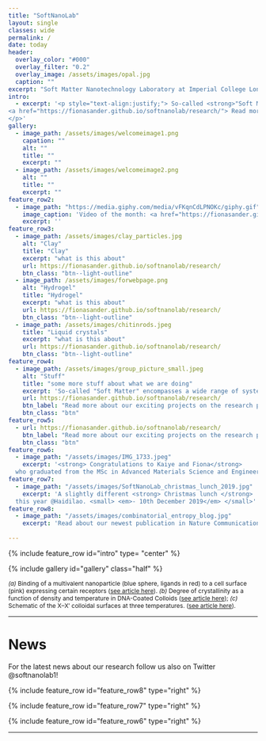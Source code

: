 ```yaml
---
title: "SoftNanoLab"
layout: single
classes: wide
permalink: /
date: today
header:
  overlay_color: "#000"
  overlay_filter: "0.2"
  overlay_image: /assets/images/opal.jpg
  caption: ""
excerpt: "Soft Matter Nanotechnology Laboratory at Imperial College London"
intro: 
  - excerpt: '<p style="text-align:justify;"> So-called <strong>"Soft Matter"</strong> encompasses a wide range of systems, from <strong>nanoparticles to proteins, from membranes to synthetic polymers</strong>. In general, soft materials are <strong>highly responsive</strong> and their behaviour can be tuned by changing their local environment. At the SoftNanoLab, we are interested in using <strong>a combination of theory, computer simulations and experiments</strong> to unravel the design principles that allow to obtain a specific response, tayloring it towards a specific application. From nanoparticles that can <strong>selectively deliver drugs only to specific targets</strong> to polymers-based <strong>biosensors that change colour upon the presence of certain molecules</strong> or <strong>glues for biological tissues</strong>, our group is willing to push the boundaries of materials science to discover the materials of tomorrow. <br /> <br />
<a href="https://fionasander.github.io/softnanolab/research/"> Read more about our projects on the research page... </a>
</p>'
gallery:
  - image_path: /assets/images/welcomeimage1.png
    capation: ""
    alt: ""
    title: ""
    excerpt: ""
  - image_path: /assets/images/welcomeimage2.png
    alt: ""
    title: ""
    excerpt: ""
feature_row2:
  - image_path: "https://media.giphy.com/media/vFKqnCdLPNOKc/giphy.gif"
    image_caption: 'Video of the month: <a href="https://fionasander.github.io/softnanolab/research/">Gold nanoparticle</a> simulation blablabla - <small><em> by <a href="https://fionasander.github.io/softnanolab/theteam/william/">William Morton</a>'
    excerpt: ''
feature_row3:
  - image_path: /assets/images/clay_particles.jpg 
    alt: "Clay"
    title: "Clay"
    excerpt: "what is this about"
    url: https://fionasander.github.io/softnanolab/research/
    btn_class: "btn--light-outline"
  - image_path: /assets/images/forwebpage.png
    alt: "Hydrogel"
    title: "Hydrogel"
    excerpt: "what is this about"
    url: https://fionasander.github.io/softnanolab/research/
    btn_class: "btn--light-outline"
  - image_path: /assets/images/chitinrods.jpeg
    title: "Liquid crystals"
    excerpt: "what is this about"
    url: https://fionasander.github.io/softnanolab/research/
    btn_class: "btn--light-outline"
feature_row4:
  - image_path: /assets/images/group_picture_small.jpeg
    alt: "Stuff"
    title: "some more stuff about what we are doing"
    excerpt: 'So-called "Soft Matter" encompasses a wide range of systems, from nanoparticles to proteins, from membranes to synthetic polymers. In general, soft materials are highly responsive and their behaviour can be tuned by changing their local environment. At the SoftNanoLab, we are interested in using a combination of theory, computer simulations and experiments to unravel the design principles that allow to obtain a specific response, tayloring it towards a specific application. From systems that can selectively deliver drugs only to specific targets to polymers-based biosensors that change colour upon the presence of certain molecules, from nanoreactors that can enhance specific reactions to polymers that can glue tissues together, our group is willing to push the boundaries of materials science to discover the materials of tomorrow.'
    url: https://fionasander.github.io/softnanolab/research/
    btn_label: "Read more about our exciting projects on the research page"
    btn_class: "btn"
feature_row5:
  - url: https://fionasander.github.io/softnanolab/research/
    btn_label: "Read more about our exciting projects on the research page"
    btn_class: "btn"
feature_row6:
  - image_path: "/assets/images/IMG_1733.jpeg"
    excerpt: '<strong> Congratulations to Kaiye and Fiona</strong>
  who graduated from the MSc in Advanced Materials Science and Engineering at Imperial College and continue doing PhDs in the SoftNanoLab group. Congratulations also to <strong> Lucas and Jan </strong> who finished their MEng degree in the Materials department in April and are now off to apply their knowledge outside of Imperial. <small> <em>- 08th May 2019</em> </small>'
feature_row7:
  - image_path: "/assets/images/SoftNanoLab_christmas_lunch_2019.jpg"
    excerpt: 'A slightly different <strong> Christmas lunch </strong>
  this year @Haidilao. <small> <em>- 10th December 2019</em> </small>'
feature_row8: 
  - image_path: "/assets/images/combinatorial_entropy_blog.jpg"
    excerpt: 'Read about our newest publication in Nature Communications on  <a href="https://devicematerialscommunity.nature.com/posts/combinatorial-entropy-behaviour-leads-to-range-selective-binding-in-ligand-receptor-interactions">combinatorial entropy behaviour in ligand receptor interactions</a>. <small> <em>- 06th October 2020</em> </small>'
    
---
```

   

{% include feature_row id="intro" type= "center" %}

{% include gallery id="gallery" class="half" %}

<p style="font-size:12px"> <em>(a)</em> Binding of a multivalent nanoparticle (blue sphere, ligands in red) to a cell surface (pink) expressing certain receptors (<a href="https://journals.aps.org/prl/abstract/10.1103/PhysRevLett.118.068001">see article here</a>). <em>(b)</em> Degree of crystallinity as a function of density and temperature in DNA-Coated Colloids (<a href="https://www.nature.com/articles/nmat3314">see article here</a>); <em>(c)</em> Schematic of the X–X′ colloidal surfaces at three temperatures. (<a href="https://www.nature.com/articles/nmat3314">see article here</a>). </p>



---
# News

For the latest news about our research follow us also on Twitter @softnanolab1!

{% include feature_row id="feature_row8" type="right" %}

{% include feature_row id="feature_row7" type="right" %}

{% include feature_row id="feature_row6" type="right" %}





---


